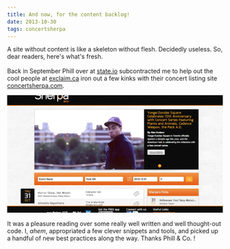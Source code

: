 ```yaml
---
title: And now, for the content backlog!
date: 2013-10-30
tags: concertsherpa
---
```


A site without content is like a skeleton without flesh. Decidedly useless. So, dear readers, here's what's fresh.
<br/>
<br/>
Back in September Phill over at [state.io](http://state.io/) subcontracted me to help out the cool people at [exclaim.ca](http://exclaim.ca/) iron out a few kinks with their concert listing site [concertsherpa.com](http://concertsherpa.com/).

![ConcertSherpa](/images/concertsherpa.png)

It was a pleasure reading over some really well written and well thought-out code. I, *ahem*, appropriated a few clever snippets and tools, and picked up a handful of new best practices along the way. Thanks Phill & Co. !

